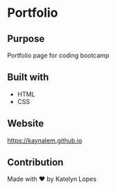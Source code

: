 # Portfolio

## Purpose
Portfolio page for coding bootcamp

## Built with
* HTML
* CSS

## Website
https://kaynalem.github.io

## Contribution
Made with ❤️ by Katelyn Lopes